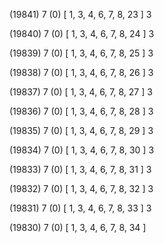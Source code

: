 (19841) 7 (0) [ 1, 3, 4, 6, 7, 8, 23 ] 3 


(19840) 7 (0) [ 1, 3, 4, 6, 7, 8, 24 ] 3 


(19839) 7 (0) [ 1, 3, 4, 6, 7, 8, 25 ] 3 


(19838) 7 (0) [ 1, 3, 4, 6, 7, 8, 26 ] 3 


(19837) 7 (0) [ 1, 3, 4, 6, 7, 8, 27 ] 3 


(19836) 7 (0) [ 1, 3, 4, 6, 7, 8, 28 ] 3 


(19835) 7 (0) [ 1, 3, 4, 6, 7, 8, 29 ] 3 


(19834) 7 (0) [ 1, 3, 4, 6, 7, 8, 30 ] 3 


(19833) 7 (0) [ 1, 3, 4, 6, 7, 8, 31 ] 3 


(19832) 7 (0) [ 1, 3, 4, 6, 7, 8, 32 ] 3 


(19831) 7 (0) [ 1, 3, 4, 6, 7, 8, 33 ] 3 


(19830) 7 (0) [ 1, 3, 4, 6, 7, 8, 34 ]  

